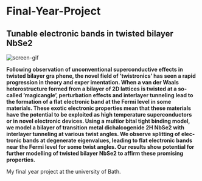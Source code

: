 # Final-Year-Project
## Tunable electronic bands in twisted bilayer NbSe2

![screen-gif](./bands_anim.gif)

__Following observation of unconventional superconductive effects in twisted bilayer gra­
phene, the novel field of ’twistronics’ has seen a rapid progression in theory and exper­
imentation. When a van der Waals heterostructure formed from a bilayer of 2D lattices
is twisted at a so­called ’magic­angle’, perturbation effects and interlayer tunneling lead
to the formation of a flat electronic band at the Fermi level in some materials. These
exotic electronic properties mean that these materials have the potential to be exploited
as high temperature superconductors or in novel electronic devices. Using a multior­
bital tight binding model, we model a bilayer of transition metal dichalcogenide 2H­
NbSe2 with interlayer tunneling at various twist angles. We observe splitting of elec­
tronic bands at degenerate eigenvalues, leading to flat electronic bands near the Fermi
level for some twist angles. Our results show potential for further modelling of twisted
bilayer NbSe2 to affirm these promising properties.__

My final year project at the university of Bath. 
